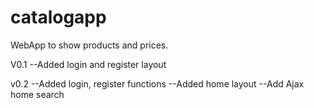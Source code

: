 # catalogapp
WebApp to show products and prices.

V0.1
--Added login and register layout

v0.2
--Added login, register functions
--Added home layout
--Add Ajax home search